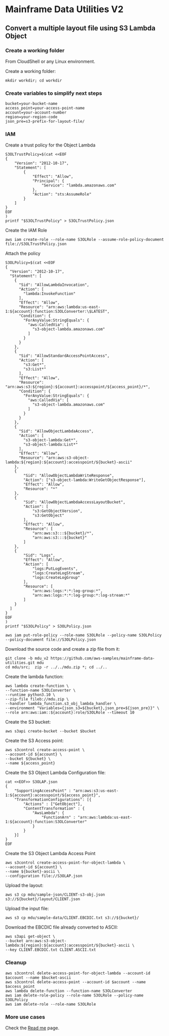 # Mainframe Data Utilities V2

## Convert a multiple layout file using S3 Lambda Object

### Create a working folder

From CloudShell or any Linux environment.

Create a working folder:
```
mkdir workdir; cd workdir
```

### Create variables to simplify next steps
```
bucket=your-bucket-name
access_point=your-access-point-name
account=your-account-number
region=your-region-code
json_pre=s3-prefix-for-layout-file/
```

### IAM

Create a trust policy for the Object Lambda

```
S3OLTrustPolicy=$(cat <<EOF
{
    "Version": "2012-10-17",
    "Statement": [
        {
            "Effect": "Allow",
            "Principal": {
                "Service": "lambda.amazonaws.com"
            },
            "Action": "sts:AssumeRole"
        }
    ]
}
EOF
)
printf "$S3OLTrustPolicy" > S3OLTrustPolicy.json

```

Create the IAM Role

```
aws iam create-role --role-name S3OLRole --assume-role-policy-document file://S3OLTrustPolicy.json
```

Attach the policy

```
S3OLPolicy=$(cat <<EOF
{
  "Version": "2012-10-17",
  "Statement": [
    {
      "Sid": "AllowLambdaInvocation",
      "Action": [
        "lambda:InvokeFunction"
      ],
      "Effect": "Allow",
      "Resource": "arn:aws:lambda:us-east-1:${account}:function:S3OLConverter:\$LATEST",
      "Condition": {
        "ForAnyValue:StringEquals": {
          "aws:CalledVia": [
            "s3-object-lambda.amazonaws.com"
          ]
        }
      }
    },
    {
      "Sid": "AllowStandardAccessPointAccess",
      "Action": [
        "s3:Get*",
        "s3:List*"
      ],
      "Effect": "Allow",
      "Resource": "arn:aws:s3:${region}:${account}:accesspoint/${access_point}/*",
      "Condition": {
        "ForAnyValue:StringEquals": {
          "aws:CalledVia": [
            "s3-object-lambda.amazonaws.com"
          ]
        }
      }
    },
    {
      "Sid": "AllowObjectLambdaAccess",
      "Action": [
        "s3-object-lambda:Get*",
        "s3-object-lambda:List*"
      ],
      "Effect": "Allow",
      "Resource": "arn:aws:s3-object-lambda:${region}:${account}:accesspoint/${bucket}-ascii"
    },
    {
        "Sid": "AllowObjectLambdaWriteResponse",
        "Action": ["s3-object-lambda:WriteGetObjectResponse"],
        "Effect": "Allow",
        "Resource": "*"
    },
    {
        "Sid": "AllowObjectLambdaAccessLayoutBucket",
        "Action": [
            "s3:GetObjectVersion",
            "s3:GetObject"
        ],
        "Effect": "Allow",
        "Resource": [
            "arn:aws:s3:::${bucket}/*",
            "arn:aws:s3:::${bucket}"
        ]
    },
    {
        "Sid": "Logs",
        "Effect": "Allow",
        "Action": [
            "logs:PutLogEvents",
            "logs:CreateLogStream",
            "logs:CreateLogGroup"
        ],
        "Resource": [
            "arn:aws:logs:*:*:log-group:*",
            "arn:aws:logs:*:*:log-group:*:log-stream:*"
        ]
    }
  ]
}
EOF
)
printf "$S3OLPolicy" > S3OLPolicy.json

aws iam put-role-policy --role-name S3OLRole --policy-name S3OLPolicy --policy-document file://S3OLPolicy.json
```

Download the source code and create a zip file from it:
```
git clone -b mdu_v2 https://github.com/aws-samples/mainframe-data-utilities.git mdu
cd mdu/src;  zip -r ../../mdu.zip *; cd ../..
```

Create the lambda function:
```
aws lambda create-function \
--function-name S3OLConverter \
--runtime python3.10 \
--zip-file fileb://mdu.zip \
--handler lambda_function.s3_obj_lambda_handler \
--environment "Variables={json_s3=${bucket},json_pre=${json_pre}}" \
--role arn:aws:iam::${account}:role/S3OLRole --timeout 10
```

Create the S3 bucket:
```
aws s3api create-bucket --bucket $bucket
```

Create the S3 Access point:
```
aws s3control create-access-point \
--account-id ${account} \
--bucket ${bucket} \
--name ${access_point}
```


Create the S3 Object Lambda Configuration file:
```
cat <<EOF>> S3OLAP.json
{
    "SupportingAccessPoint" : "arn:aws:s3:us-east-1:${account}:accesspoint/${access_point}",
    "TransformationConfigurations": [{
        "Actions" : ["GetObject"],
        "ContentTransformation" : {
            "AwsLambda": {
                "FunctionArn" : "arn:aws:lambda:us-east-1:${account}:function:S3OLConverter"
            }
        }
    }]
}
EOF

```

Create the S3 Object Lambda Access Point

```
aws s3control create-access-point-for-object-lambda \
--account-id ${account} \
--name ${bucket}-ascii \
--configuration file://S3OLAP.json

```


Upload the layout:
```
aws s3 cp mdu/sample-json/CLIENT-s3-obj.json s3://${bucket}/layout/CLIENT.json
```

Upload the input file:
```
aws s3 cp mdu/sample-data/CLIENT.EBCDIC.txt s3://${bucket}/
```


Download the EBCDIC file already converted to ASCII:

```
aws s3api get-object \
--bucket arn:aws:s3-object-lambda:${region}:${account}:accesspoint/${bucket}-ascii \
--key CLIENT.EBCDIC.txt CLIENT.ASCII.txt
```

### Cleanup
```
aws s3control delete-access-point-for-object-lambda --account-id $account --name $bucket-ascii
aws s3control delete-access-point --account-id $account --name $access_point
aws lambda delete-function --function-name S3OLConverter
aws iam delete-role-policy --role-name S3OLRole --policy-name S3OLPolicy
aws iam delete-role --role-name S3OLRole
```



### More use cases

Check the [Read me](/docs/readme.md) page.